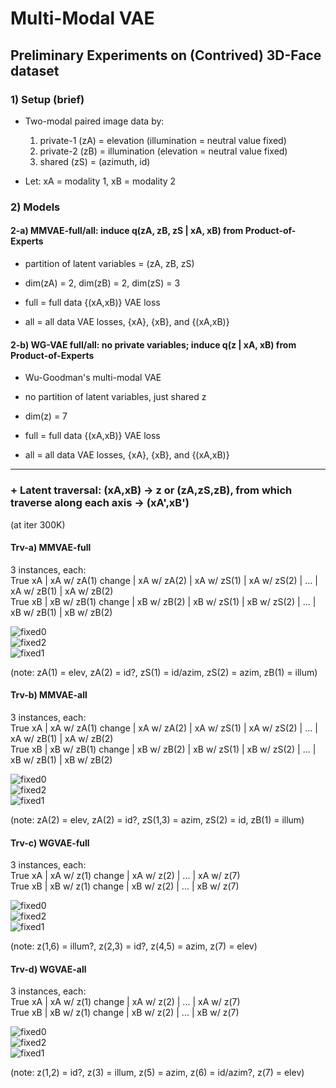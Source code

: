 # Multi-Modal VAE 

## Preliminary Experiments on (Contrived) 3D-Face dataset


### 1) Setup (brief)

- Two-modal paired image data by: <br />
  1) private-1 (zA) = elevation (illumination = neutral value fixed) <br />
  2) private-2 (zB) = illumination (elevation = neutral value fixed)  <br />
  3) shared (zS) = (azimuth, id) <br />
  
- Let: xA = modality 1, xB = modality 2 <br />


### 2) Models

#### 2-a) MMVAE-full/all: induce q(zA, zB, zS | xA, xB) from Product-of-Experts

- partition of latent variables = (zA, zB, zS) <br />
- dim(zA) = 2, dim(zB) = 2, dim(zS) = 3 <br />

- full = full data {(xA,xB)} VAE loss <br />
- all = all data VAE losses, {xA}, {xB}, and {(xA,xB)} <br />

#### 2-b) WG-VAE full/all: no private variables; induce q(z | xA, xB) from Product-of-Experts

- Wu-Goodman's multi-modal VAE
- no partition of latent variables, just shared z <br />
- dim(z) = 7 <br />

- full = full data {(xA,xB)} VAE loss <br />
- all = all data VAE losses, {xA}, {xB}, and {(xA,xB)} <br />

---

### + Latent traversal: (xA,xB) -> z or (zA,zS,zB), from which traverse along each axis -> (xA',xB')

(at iter 300K) <br />

#### Trv-a) MMVAE-full

3 instances, each: <br />
True xA | xA w/ zA(1) change |  xA w/ zA(2) | xA w/ zS(1) | xA w/ zS(2) | ... | xA w/ zB(1) | xA w/ zB(2) <br />
True xB | xB w/ zB(1) change |  xB w/ zB(2) | xB w/ zS(1) | xB w/ zS(2) | ... | xB w/ zB(1) | xB w/ zB(2) <br />

![fixed0](https://user-images.githubusercontent.com/44901665/56276690-e6b19900-60fa-11e9-97c1-6aa44f5cb40f.gif) <br />
![fixed2](https://user-images.githubusercontent.com/44901665/56276691-e74a2f80-60fa-11e9-8fb4-670b355d874f.gif) <br />
![fixed1](https://user-images.githubusercontent.com/44901665/56276692-e74a2f80-60fa-11e9-8116-755016c05e18.gif) <br />

(note: zA(1) = elev, zA(2) = id?, zS(1) = id/azim, zS(2) = azim, zB(1) = illum) <br />

#### Trv-b) MMVAE-all

3 instances, each: <br />
True xA | xA w/ zA(1) change |  xA w/ zA(2) | xA w/ zS(1) | xA w/ zS(2) | ... | xA w/ zB(1) | xA w/ zB(2) <br />
True xB | xB w/ zB(1) change |  xB w/ zB(2) | xB w/ zS(1) | xB w/ zS(2) | ... | xB w/ zB(1) | xB w/ zB(2) <br />

![fixed0](https://user-images.githubusercontent.com/44901665/56276779-0d6fcf80-60fb-11e9-9a5b-7acfedbc9054.gif) <br />
![fixed2](https://user-images.githubusercontent.com/44901665/56276780-0d6fcf80-60fb-11e9-9333-efa028e6e3d2.gif) <br />
![fixed1](https://user-images.githubusercontent.com/44901665/56276783-0e086600-60fb-11e9-9446-5a52117bc91b.gif) <br />

(note: zA(2) = elev, zA(2) = id?, zS(1,3) = azim, zS(2) = id, zB(1) = illum) <br />

#### Trv-c) WGVAE-full

3 instances, each: <br />
True xA | xA w/ z(1) change |  xA w/ z(2) | ... | xA w/ z(7) <br />
True xB | xB w/ z(1) change |  xB w/ z(2) | ... | xB w/ z(7) <br />

![fixed0](https://user-images.githubusercontent.com/44901665/56276923-57f14c00-60fb-11e9-9120-fcd54e96f6c9.gif) <br />
![fixed2](https://user-images.githubusercontent.com/44901665/56276924-5889e280-60fb-11e9-9b36-4df3dcf504ad.gif) <br />
![fixed1](https://user-images.githubusercontent.com/44901665/56276926-5889e280-60fb-11e9-899f-8078c8283bbf.gif) <br />

(note: z(1,6) = illum?, z(2,3) = id?, z(4,5) = azim, z(7) = elev) <br />

#### Trv-d) WGVAE-all

3 instances, each: <br />
True xA | xA w/ z(1) change |  xA w/ z(2) | ... | xA w/ z(7) <br />
True xB | xB w/ z(1) change |  xB w/ z(2) | ... | xB w/ z(7) <br />

![fixed0](https://user-images.githubusercontent.com/44901665/56276992-6fc8d000-60fb-11e9-8afc-d39acd15dab2.gif) <br />
![fixed2](https://user-images.githubusercontent.com/44901665/56276994-70616680-60fb-11e9-92bc-84f1d30169a0.gif) <br />
![fixed1](https://user-images.githubusercontent.com/44901665/56276995-70616680-60fb-11e9-92e9-8a01951e34f3.gif) <br />

(note: z(1,2) = id?, z(3) = illum, z(5) = azim, z(6) = id/azim?, z(7) = elev) <br />
